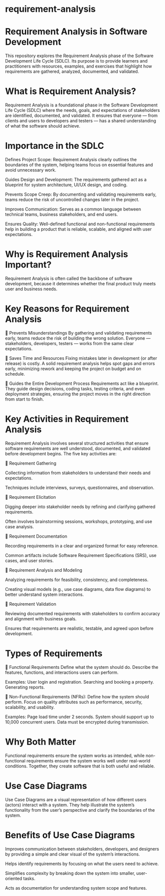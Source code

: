 # requirement-analysis
# Requirement Analysis in Software Development
 This repository explores the Requirement Analysis phase of the Software Development Life Cycle (SDLC). Its purpose is to provide learners and practitioners with resources, examples, and exercises that highlight how requirements are gathered, analyzed, documented, and validated.

 # What is Requirement Analysis?
 Requirement Analysis is a foundational phase in the Software Development Life Cycle (SDLC) where the needs, goals, and expectations of stakeholders are identified, documented, and validated. It ensures that everyone — from clients and users to developers and testers — has a shared understanding of what the software should achieve.

 # Importance in the SDLC
  Defines Project Scope: Requirement Analysis clearly outlines the boundaries of the system, helping teams focus on essential features and avoid unnecessary work.

Guides Design and Development: The requirements gathered act as a blueprint for system architecture, UI/UX design, and coding.

Prevents Scope Creep: By documenting and validating requirements early, teams reduce the risk of uncontrolled changes later in the project.

Improves Communication: Serves as a common language between technical teams, business stakeholders, and end users.

Ensures Quality: Well-defined functional and non-functional requirements help in building a product that is reliable, scalable, and aligned with user expectations.

# Why is Requirement Analysis Important?
 Requirement Analysis is often called the backbone of software development, because it determines whether the final product truly meets user and business needs.

 # Key Reasons for Requirement Analysis
 🔹  Prevents Misunderstandings
By gathering and validating requirements early, teams reduce the risk of building the wrong solution. Everyone — stakeholders, developers, testers — works from the same clear expectations.

🔹 Saves Time and Resources 
Fixing mistakes later in development (or after release) is costly. A solid requirement analysis helps spot gaps and errors early, minimizing rework and keeping the project on budget and on schedule.

🔹 Guides the Entire Development Process
Requirements act like a blueprint. They guide design decisions, coding tasks, testing criteria, and even deployment strategies, ensuring the project moves in the right direction from start to finish.


# Key Activities in Requirement Analysis

Requirement Analysis involves several structured activities that ensure software requirements are well understood, documented, and validated before development begins. The five key activities are: 

 🔹 Requirement Gathering

 Collecting information from stakeholders to understand their needs and expectations.

Techniques include interviews, surveys, questionnaires, and observation.

🔹 Requirement Elicitation

Digging deeper into stakeholder needs by refining and clarifying gathered requirements.

Often involves brainstorming sessions, workshops, prototyping, and use case analysis.

🔹 Requirement Documentation

Recording requirements in a clear and organized format for easy reference.

Common artifacts include Software Requirement Specifications (SRS), use cases, and user stories.

🔹 Requirement Analysis and Modeling

Analyzing requirements for feasibility, consistency, and completeness.

Creating visual models (e.g., use case diagrams, data flow diagrams) to better understand system interactions.

🔹 Requirement Validation

Reviewing documented requirements with stakeholders to confirm accuracy and alignment with business goals.

Ensures that requirements are realistic, testable, and agreed upon before development.


# Types of Requirements
🔹 Functional Requirements
Define what the system should do.
Describe the features, functions, and interactions users can perform.

Examples: User login and registration. Searching and booking a property. Generating reports.

🔹 Non-Functional Requirements (NFRs):
Define how the system should perform.
Focus on quality attributes such as performance, security, scalability, and usability.

Examples: Page load time under 2 seconds. 
System should support up to 10,000 concurrent users.
Data must be encrypted during transmission.

# Why Both Matter

Functional requirements ensure the system works as intended, while non-functional requirements ensure the system works well under real-world conditions. Together, they create software that is both useful and reliable.

# Use Case Diagrams
Use Case Diagrams are a visual representation of how different users (actors) interact with a system. They help illustrate the system’s functionality from the user’s perspective and clarify the boundaries of the system.

# Benefits of Use Case Diagrams

Improves communication between stakeholders, developers, and designers by providing a simple and clear visual of the system’s interactions.

Helps identify requirements by focusing on what the users need to achieve.

Simplifies complexity by breaking down the system into smaller, user-oriented tasks.

Acts as documentation for understanding system scope and features.






























